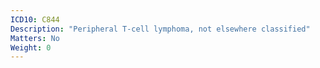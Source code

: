 ```yaml
---
ICD10: C844
Description: "Peripheral T-cell lymphoma, not elsewhere classified"
Matters: No
Weight: 0
---
```


